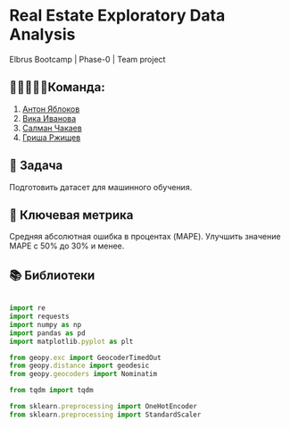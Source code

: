 # Real Estate Exploratory Data Analysis
Elbrus Bootcamp | Phase-0 | Team project


## 🦸‍♂️🦸🏼‍♀️Команда:
1. [Антон Яблоков](https://github.com/AntNikYab)
2. [Вика Иванова](https://github.com/Vikaska031)
3. [Салман Чакаев](https://github.com/veidlink)
4. [Гриша Ржищев](https://github.com/Rzhischev)

## 🎯 Задача
Подготовить датасет для машинного обучения. 

## 📐 Ключевая метрика
Средняя абсолютная ошибка в процентах (MAPE). 
Улучшить значение MAPE с 50% до 30% и менее.

## 📚 Библиотеки 

```typescript

import re
import requests
import numpy as np
import pandas as pd
import matplotlib.pyplot as plt

from geopy.exc import GeocoderTimedOut
from geopy.distance import geodesic
from geopy.geocoders import Nominatim

from tqdm import tqdm

from sklearn.preprocessing import OneHotEncoder
from sklearn.preprocessing import StandardScaler
```
